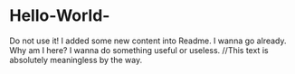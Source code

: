 # Hello-World-
Do not use it!
I added some new content into Readme.
I wanna go already. Why am I here? I wanna do something useful or useless.
//This text is absolutely meaningless by the way.
